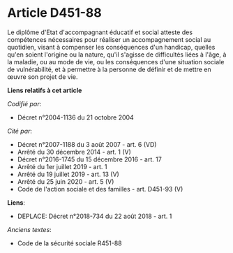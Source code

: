 # Article D451-88

Le diplôme d'Etat d'accompagnant éducatif et social atteste des compétences nécessaires pour réaliser un accompagnement
social au quotidien, visant à compenser les conséquences d'un handicap, quelles qu'en soient l'origine ou la nature, qu'il
s'agisse de difficultés liées à l'âge, à la maladie, ou au mode de vie, ou les conséquences d'une situation sociale de
vulnérabilité, et à permettre à la personne de définir et de mettre en œuvre son projet de vie.

**Liens relatifs à cet article**

_Codifié par_:

  - Décret n°2004-1136 du 21 octobre 2004

_Cité par_:

  - Décret n°2007-1188 du 3 août 2007 - art. 6 (VD)
  - Arrêté du 30 décembre 2014 - art. 1 (V)
  - Décret n°2016-1745 du 15 décembre 2016 - art. 17
  - Arrêté du 1er juillet 2019 - art. 1
  - Arrêté du 19 juillet 2019 - art. 13 (V)
  - Arrêté du 25 juin 2020 - art. 5 (V)
  - Code de l'action sociale et des familles - art. D451-93 (V)

**Liens**:

  - DEPLACE: Décret n°2018-734 du 22 août 2018 - art. 1

_Anciens textes_:

  - Code de la sécurité sociale R451-88
